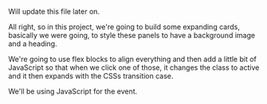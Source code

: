 Will update this file later on.

All right, so in this project, we're going to build some expanding cards, basically we were going, to style these panels to have a background image and a heading.

We're going to use flex blocks to align everything and then add a little bit of JavaScript so that when we click one of those, it changes the class to active and it then expands with the CSSs transition case.

We'll be using JavaScript for the event.
